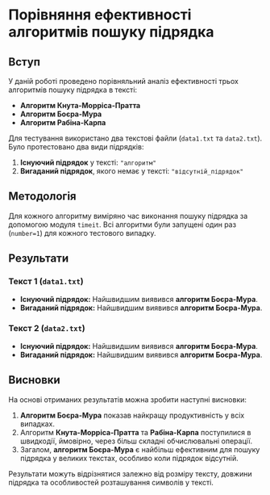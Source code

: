 # Порівняння ефективності алгоритмів пошуку підрядка

## Вступ
У даній роботі проведено порівняльний аналіз ефективності трьох алгоритмів пошуку підрядка в тексті:
- **Алгоритм Кнута-Морріса-Пратта**
- **Алгоритм Боєра-Мура**
- **Алгоритм Рабіна-Карпа**

Для тестування використано два текстові файли (`data1.txt` та `data2.txt`). Було протестовано два види підрядків:
1. **Існуючий підрядок** у тексті: `"алгоритм"`
2. **Вигаданий підрядок**, якого немає у тексті: `"відсутній_підрядок"`

## Методологія
Для кожного алгоритму виміряно час виконання пошуку підрядка за допомогою модуля `timeit`. Всі алгоритми були запущені один раз (`number=1`) для кожного тестового випадку.

## Результати
### Текст 1 (`data1.txt`)
- **Існуючий підрядок:** Найшвидшим виявився **алгоритм Боєра-Мура**.
- **Вигаданий підрядок:** Найшвидшим виявився **алгоритм Боєра-Мура**.

### Текст 2 (`data2.txt`)
- **Існуючий підрядок:** Найшвидшим виявився **алгоритм Боєра-Мура**.
- **Вигаданий підрядок:** Найшвидшим виявився **алгоритм Боєра-Мура**.

## Висновки
На основі отриманих результатів можна зробити наступні висновки:
1. **Алгоритм Боєра-Мура** показав найкращу продуктивність у всіх випадках.
2. Алгоритм **Кнута-Морріса-Пратта** та **Рабіна-Карпа** поступилися в швидкодії, ймовірно, через більш складні обчислювальні операції.
3. Загалом, **алгоритм Боєра-Мура** є найбільш ефективним для пошуку підрядка у великих текстах, особливо коли підрядок відсутній.

Результати можуть відрізнятися залежно від розміру тексту, довжини підрядка та особливостей розташування символів у тексті.

